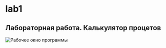  # lab1
 ## Лабораторная работа. Калькулятор процетов
 ![Рабочее окно программы](https://user-images.githubusercontent.com/92641804/221431931-12d8d9f1-4ce1-4be1-95b3-4810a713d6f5.png)
